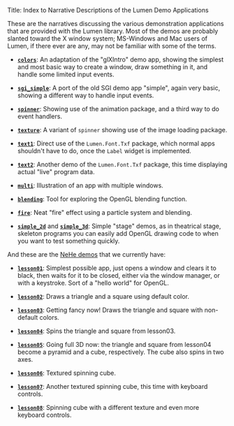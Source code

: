 Title: Index to Narrative Descriptions of the Lumen Demo Applications

These are the narratives discussing the various demonstration applications
that are provided with the Lumen library.  Most of the demos are probably
slanted toward the X window system; MS-Windows and Mac users of Lumen, if
there ever are any, may not be familiar with some of the terms.

* **[`colors`][colors]**: An adaptation of the "glXIntro" demo app, showing
    the simplest and most basic way to create a window, draw something in it,
    and handle some limited input events.

* **[`sgi_simple`][sgi_simple]**: A port of the old SGI demo app "simple",
    again very basic, showing a different way to handle input events.

* **[`spinner`][spinner]**: Showing use of the animation package, and a third
    way to do event handlers.

* **[`texture`][texture]**: A variant of `spinner` showing use of the image
    loading package.

* **[`text1`][text1]**: Direct use of the `Lumen.Font.Txf` package,
    which normal apps shouldn't have to do, once the `Label` widget is
    implemented.

* **[`text2`][text2]**: Another demo of the `Lumen.Font.Txf` package,
    this time displaying actual "live" program data.

* **[`multi`][multi]**: Illustration of an app with multiple windows.

* **[`blending`][blending]**: Tool for exploring the OpenGL blending function.

* **[`fire`][fire]**: Neat "fire" effect using a particle system and blending.

* **[`simple_2d`][stages]** and **[`simple_3d`][stages]**: Simple "stage"
    demos, as in theatrical stage, skeleton programs you can easily add OpenGL
    drawing code to when you want to test something quickly.

And these are the [NeHe demos][nehe] that we currently have:

* **[`lesson01`][nehedemo]**: Simplest possible app, just opens a
    window and clears it to black, then waits for it to be closed,
    either via the window manager, or with a keystroke.  Sort of a
    "hello world" for OpenGL.

* **[`lesson02`][nehedemo]**: Draws a triangle and a square using default color.

* **[`lesson03`][nehedemo]**: Getting fancy now!  Draws the triangle
    and square with non-default colors.

* **[`lesson04`][nehedemo]**: Spins the triangle and square from lesson03.

* **[`lesson05`][nehedemo]**: Going full 3D now: the triangle and
    square from lesson04 become a pyramid and a cube, respectively.
    The cube also spins in two axes.

* **[`lesson06`][nehedemo]**: Textured spinning cube.

* **[`lesson07`][nehedemo]**: Another textured spinning cube, this
    time with keyboard controls.

* **[`lesson08`][nehedemo]**: Spinning cube with a different texture
    and even more keyboard controls.

[blending]:   narrative-blending.html
[colors]:     narrative-colors.html
[fire]:       narrative-fire.html
[multi]:      narrative-multi.html
[nehe]:       http://nehe.gamedev.net/
[nehedemo]:   narrative-nehe.html
[sgi_simple]: narrative-sgi_simple.html
[spinner]:    narrative-spinner.html
[stages]:     narrative-stages.html
[text1]:      narrative-text1.html
[text2]:      narrative-text2.html
[texture]:    narrative-texture.html
